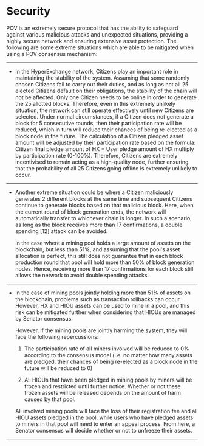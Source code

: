 # Security

POV is an extremely secure protocol that has the ability to safeguard against various malicious attacks and unexpected situations, providing a highly secure network and ensuring extensive asset protection. The following are some extreme situations which are able to be mitigated when using a POV consensus mechanism:

---

* In the HyperExchange network, Citizens play an important role in maintaining the stability of the system. Assuming that some randomly chosen Citizens fail to carry out their duties, and as long as not all 25 elected Citizens default on their obligations, the stability of the chain will not be affected. Only one Citizen needs to be online in order to generate the 25 allotted blocks. Therefore, even in this extremely unlikely situation, the network can still operate effectively until new Citizens are selected. Under normal circumstances, if a Citizen does not generate a block for 5 consecutive rounds, then their participation rate will be reduced, which in turn will reduce their chances of being re-elected as a block node in the future. The calculation of a Citizen pledged asset amount will be adjusted by their participation rate based on the formula: Citizen final pledge amount of HX = User pledge amount of HX multiply by participation rate (0-100%). Therefore, Citizens are extremely incentivised to remain acting as a high-quality node, further ensuring that the probability of all 25 Citizens going offline is extremely unlikely to occur.

---

* Another extreme situation could be where a Citizen maliciously generates 2 different blocks at the same time and subsequent Citizens continue to generate blocks based on that malicious block. Here, when the current round of block generation ends, the network will automatically transfer to whichever chain is longer. In such a scenario, as long as the block receives more than 17 confirmations, a double spending [12] attack can be avoided.

    In the case where a mining pool holds a large amount of assets on the blockchain, but less than 51%, and assuming that the pool's asset allocation is perfect, this still does not guarantee that in each block production round that pool will hold more than 50% of block generation nodes. Hence, receiving more than 17 confirmations for each block still allows the network to avoid double spending attacks. 


---

* In the case of mining pools jointly holding more than 51% of assets on the blockchain, problems such as transaction rollbacks can occur. However, HX and HIOU assets can be used to mine in a pool, and this risk can be mitigated further when considering that HIOUs are managed by Senator consensus. 

    However, if the mining pools are jointly harming the system, they will face the following repercussions:
    
    1) The participation rate of all miners involved will be reduced to 0% according to the consensus model (i.e. no matter how many assets are pledged, their chances of being re-elected as a block node in the future will be reduced to 0)
    
    2) All HIOUs that have been pledged in mining pools by miners will be frozen and restricted until further notice. Whether or not these frozen assets will be released depends on the amount of harm caused by that pool. 
    
    All involved mining pools will face the loss of their registration fee and all HIOU assets pledged in the pool, while users who have pledged assets to miners in that pool will need to enter an appeal process. From here, a Senator consensus will decide whether or not to unfreeze their assets.


---

